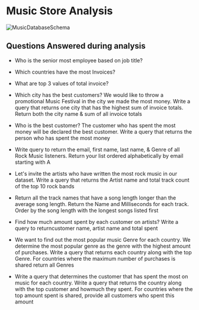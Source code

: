 # Music Store Analysis

![MusicDatabaseSchema](https://github.com/shubhammalik20/SQL-Projects/assets/135993334/65fc8aa0-e535-4420-882b-a7a74ea070c2)

## Questions Answered during analysis

- Who is the senior most employee based on job title?

- Which countries have the most Invoices?

- What are top 3 values of total invoice?

- Which city has the best customers? We would like to throw a promotional Music Festival in the city we made the most money. Write a query that returns one city that has the highest sum of invoice totals. Return both the city name & sum of all invoice totals

- Who is the best customer? The customer who has spent the most money will be declared the best customer. Write a query that returns the person who has spent the most money

- Write query to return the email, first name, last name, & Genre of all Rock Music listeners. Return your list ordered alphabetically by email starting with A

- Let's invite the artists who have written the most rock music in our dataset. Write a query that returns the Artist name and total track count of the top 10 rock bands

- Return all the track names that have a song length longer than the average song length. Return the Name and Milliseconds for each track. Order by the song length with the longest songs listed first

- Find how much amount spent by each customer on artists? Write a query to returncustomer name, artist name and total spent

- We want to find out the most popular music Genre for each country. We determine the most popular genre as the genre with the highest amount of purchases. Write a query that returns each country along with the top Genre. For countries where the maximum number of purchases is shared return all Genres

- Write a query that determines the customer that has spent the most on music for each country. Write a query that returns the country along with the top customer and howmuch they spent. For countries where the top amount spent is shared, provide all customers who spent this amount
